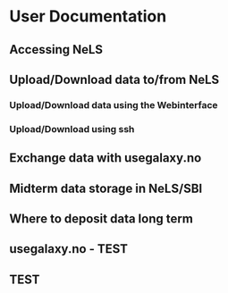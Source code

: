 # User Documentation

## Accessing NeLS

## Upload/Download data to/from NeLS

### Upload/Download data using the Webinterface

### Upload/Download using ssh

## Exchange data with usegalaxy.no

## Midterm data storage in NeLS/SBI

## Where to deposit data long term

## usegalaxy.no - TEST

## TEST